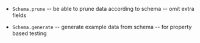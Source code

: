 - `Schema.prune` -- be able to prune data according to schema -- omit extra fields

- `Schema.generate` -- generate example data from schema -- for property based testing

